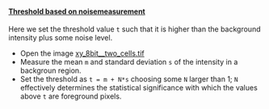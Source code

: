 <h4 id="abovebackground"><a href="#abovebackground">Threshold based on noisemeasurement</a></h4>

Here we set the threshold value `t` such that it is higher than the background intensity plus some noise level.

* Open the image [xy_8bit__two_cells.tif](https://github.com/NEUBIAS/training-resources/raw/master/image_data/xy_8bit__two_cells.tif)
* Measure the mean `m` and standard deviation `s` of the intensity in a backgroun region.
* Set the threshold as `t = m + N*s` choosing some `N` larger than 1; `N` effectively determines the statistical significance with which the values above `t` are foreground pixels.

